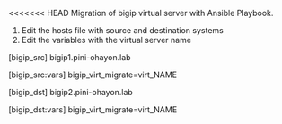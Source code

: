 <<<<<<< HEAD
Migration of bigip virtual server with Ansible Playbook.

1. Edit the hosts file with source and destination systems
2. Edit the variables with the virtual server name

[bigip_src]
bigip1.pini-ohayon.lab

[bigip_src:vars]
bigip_virt_migrate=virt_NAME

[bigip_dst]
bigip2.pini-ohayon.lab

[bigip_dst:vars]
bigip_virt_migrate=virt_NAME

